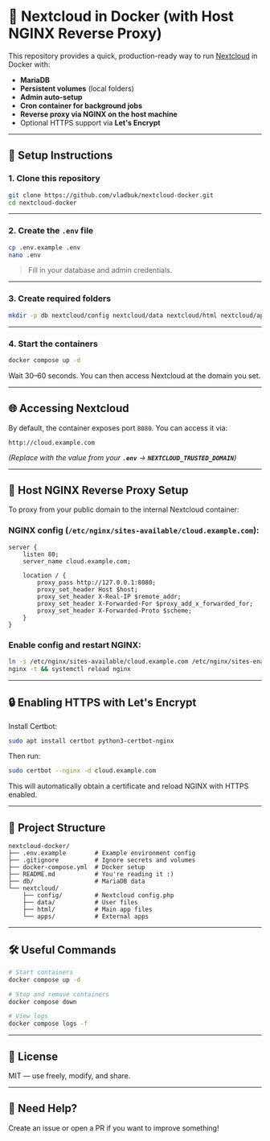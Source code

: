 # 🚀 Nextcloud in Docker (with Host NGINX Reverse Proxy)

This repository provides a quick, production-ready way to run [Nextcloud](https://nextcloud.com/) in Docker with:

- **MariaDB**
- **Persistent volumes** (local folders)
- **Admin auto-setup**
- **Cron container for background jobs**
- **Reverse proxy via NGINX on the host machine**
- Optional HTTPS support via **Let's Encrypt**

---

## 🔧 Setup Instructions

### 1. Clone this repository

```bash
git clone https://github.com/vladbuk/nextcloud-docker.git
cd nextcloud-docker
```

---

### 2. Create the `.env` file

```bash
cp .env.example .env
nano .env
```

> Fill in your database and admin credentials.

---

### 3. Create required folders

```bash
mkdir -p db nextcloud/config nextcloud/data nextcloud/html nextcloud/apps
```

---

### 4. Start the containers

```bash
docker compose up -d
```

Wait 30–60 seconds. You can then access Nextcloud at the domain you set.

---

## 🌐 Accessing Nextcloud

By default, the container exposes port `8080`. You can access it via:

```
http://cloud.example.com
```

*(Replace with the value from your **`.env`** → **`NEXTCLOUD_TRUSTED_DOMAIN`**)*

---

## 🔁 Host NGINX Reverse Proxy Setup

To proxy from your public domain to the internal Nextcloud container:

### NGINX config (`/etc/nginx/sites-available/cloud.example.com`):

```nginx
server {
    listen 80;
    server_name cloud.example.com;

    location / {
        proxy_pass http://127.0.0.1:8080;
        proxy_set_header Host $host;
        proxy_set_header X-Real-IP $remote_addr;
        proxy_set_header X-Forwarded-For $proxy_add_x_forwarded_for;
        proxy_set_header X-Forwarded-Proto $scheme;
    }
}
```

### Enable config and restart NGINX:

```bash
ln -s /etc/nginx/sites-available/cloud.example.com /etc/nginx/sites-enabled/
nginx -t && systemctl reload nginx
```

---

## 🔒 Enabling HTTPS with Let's Encrypt

Install Certbot:

```bash
sudo apt install certbot python3-certbot-nginx
```

Then run:

```bash
sudo certbot --nginx -d cloud.example.com
```

This will automatically obtain a certificate and reload NGINX with HTTPS enabled.

---

## 📁 Project Structure

```
nextcloud-docker/
├── .env.example        # Example environment config
├── .gitignore          # Ignore secrets and volumes
├── docker-compose.yml  # Docker setup
├── README.md           # You're reading it :)
├── db/                 # MariaDB data
└── nextcloud/
    ├── config/         # Nextcloud config.php
    ├── data/           # User files
    ├── html/           # Main app files
    └── apps/           # External apps
```

---

## 🛠 Useful Commands

```bash
# Start containers
docker compose up -d

# Stop and remove containers
docker compose down

# View logs
docker compose logs -f
```

---

## 📜 License

MIT — use freely, modify, and share.

---

## 💬 Need Help?

Create an issue or open a PR if you want to improve something!


